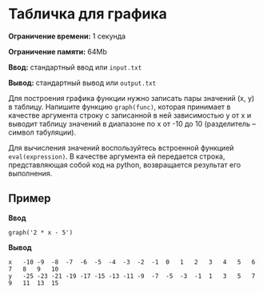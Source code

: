 # Табличка для графика

**Ограничение времени:** 1 секунда

**Ограничение памяти:** 64Mb

**Ввод:** стандартный ввод или `input.txt`

**Вывод:** стандартный вывод или `output.txt`

Для построения графика функции нужно записать пары значений (x, y) в таблицу. Напишите функцию `graph(func)`, которая принимает в качестве аргумента строку с записанной в ней зависимостью y от x и выводит таблицу значений в диапазоне по x от -10 до 10 (разделитель – символ табуляции).

Для вычисления значений воспользуйтесь встроенной функцией `eval(expression)`. В качестве аргумента ей передается строка, представляющая собой код на python, возвращается результат его выполнения.

## Пример

**Ввод**

```
graph('2 * x - 5')
```

**Вывод**

```
x	-10	-9	-8	-7	-6	-5	-4	-3	-2	-1	0	1	2	3	4	5	6	7	8	9	10
y	-25	-23	-21	-19	-17	-15	-13	-11	-9	-7	-5	-3	-1	1	3	5	7	9	11	13	15